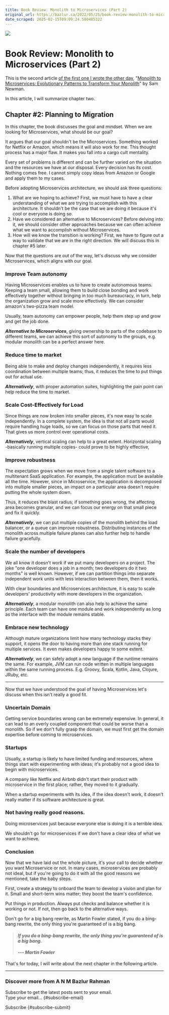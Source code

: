 ```yaml
---
title: Book Review: Monolith to Microservices (Part 2)
original_url: https://bazlur.ca/2022/05/25/book-review-monolith-to-microservices-part-2/
date_scraped: 2025-02-15T09:09:24.580485322
---
```


![](images/monolith-to-microservice.jpeg)

Book Review: Monolith to Microservices (Part 2)
===============================================

This is the second article [of the first one I wrote the other day](https://foojay.io/today/book-review-monolith-to-microservices-part-1/), "[Monolith to Microservices: Evolutionary Patterns to Transform Your Monolith](https://www.amazon.ca/Monolith-Microservices-Evolutionary-Patterns-Transform/dp/1492047848)" by Sam Newman.

In this article, I will summarize chapter two.

**Chapter #2: Planning to Migration**
-------------------------------------

In this chapter, the book discusses the goal and mindset. When we are looking for Microservices, what should be our goal?

It argues that our goal shouldn't be the Microservices. Something worked for Netflix or Amazon, which means it will also work for me. This thought process has a major flaw. It makes you fall into a cargo cult mentality.

Every set of problems is different and can be further varied on the situation and the resources we have at our disposal. Every decision has its cost. Nothing comes free. I cannot simply copy ideas from Amazon or Google and apply them to my cases.

Before adopting Microservices architecture, we should ask three questions:

1. What are we hoping to achieve? First, we must have to have a clear understanding of what we are trying to accomplish with this architecture. It shouldn't be the case that we are doing it because it's cool or everyone is doing so.
2. Have we considered an alternative to Microservices? Before delving into it, we should consider other approaches because we can often achieve what we want to accomplish without Microservices.
3. How will we know the transition is working? First, we have to figure out a way to validate that we are in the right direction. We will discuss this in chapter #5 later.

Now that the questions are out of the way, let's discuss why we consider Microservices, which aligns with our goal.

### **Improve Team autonomy**

Having Microservices enables us to have to create autonomous teams. Keeping a team small, allowing them to build close bonding and work effectively together without bringing in too much bureaucracy, in turn, help the organization grow and scale more effectively. We can consider amazon's two-pizza team model.

Usually, team autonomy can empower people, help them step up and grow and get the job done.

***Alternative to Microservices***, giving ownership to parts of the codebase to different teams, we can achieve this sort of autonomy to the groups, e.g. modular monolith can be a perfect answer here.

### **Reduce time to market**

Being able to make and deploy changes independently, it requires less coordination between multiple teams; thus, it reduces the time to put things out for actual use.

***Alternatively***, with proper automation suites, highlighting the pain point can help reduce the time to market.

### **Scale Cost-Effectively for Load**

Since things are now broken into smaller pieces, it's now easy to scale independently. In a complete system, the idea is that not all parts would require handling huge loads, so we can focus on those parts that need it. That gives us more control over operational costs.

***Alternatively***, vertical scaling can help to a great extent. Horizontal scaling -basically running multiple copies- could prove to be highly effective,

### **Improve robustness**

The expectation grows when we move from a single talent software to a multitenant SaaS application. For example, the application must be available all the time. However, since in Microservice, the application is decomposed into multiple smaller pieces, an impact on a particular area doesn't require putting the whole system down.

Thus, it reduces the blast radius; if something goes wrong, the affecting area becomes granular, and we can focus our energy on that small piece and fix it quickly.

***Alternatively***, we can put multiple copies of the monolith behind the load balancer, or a queue can improve robustness. Distributing instances of the monolith across multiple failure planes can also further help to handle failure gracefully.

### **Scale the number of developers**

We all know it doesn't work if we put many developers on a project. The joke "one developer does a job in a month; two developers do it two months" is well known. However, if we can partition things into separate independent work units with less interaction between them, then it works.

With clear boundaries and Microservices architecture, it is easy to scale developers' productivity with more developers in the organization.

***Alternatively***, a modular monolith can also help to achieve the same principle. Each team can have one module and work independently as long as the interface with the module remains stable.

### **Embrace new technology**

Although mature organizations limit how many technology stacks they support, it opens the door to having more than one stack running for multiple services. It even makes developers happy to some extent.

***Alternatively***, we can safely adopt a new language if the runtime remains the same. For example, JVM can run code written in multiple languages within the same running process. E.g. Groovy, Scala, Kotlin, Java, Clojure, JRuby, etc.

*** ** * ** ***

Now that we have understood the goal of having Microservices let's discuss when this isn't really a good fit.

### **Uncertain Domain**

Getting service boundaries wrong can be extremely expensive. In general, it can lead to an overly coupled component that could be worse than a monolith. So if we don't fully grasp the domain, we must first get the domain expertise before coming to microservices.

### **Startups**

Usually, a startup is likely to have limited funding and resources, where things start with experimenting with ideas; it's probably not a good idea to begin with microservices.

A company like Netflix and Airbnb didn't start their product with microservice in the first place; rather, they moved to it gradually.

When a startup experiments with its idea, if the idea doesn't work, it doesn't really matter if its software architecture is great.

### **Not having really good reasons.**

Doing microservices just because everyone else is doing it is a terrible idea.

We shouldn't go for microservices if we don't have a clear idea of what we want to achieve.

### Conclusion

Now that we have laid out the whole picture, it's your call to decide whether you want Microservice or not. In many cases, microservices are probably not ideal, but if you're going to do it with all the good reasons we mentioned, take the baby steps.

First, create a strategy to onboard the team to develop a vision and plan for it. Small and short-term wins matter; they boost the team's confidence.

Put things in production. Always put checks and balance whether it is working or not. If not, then go back to the alternative ways.

Don't go for a big bang rewrite, as Martin Fowler stated, if you do a bing-bang rewrite, the only thing you're guaranteed of is a big bang.
>
> #### *If you do a bing-bang rewrite, the only thing you're guaranteed of is a big bang.*
>
> #### *--- Martin Fowler*
>
That's for today, I will write about the next chapter in the following article.  

*** ** * ** ***

### Discover more from A N M Bazlur Rahman

Subscribe to get the latest posts sent to your email.  
Type your email... {#subscribe-email}

Subscribe {#subscribe-submit}
